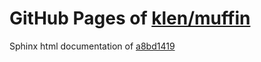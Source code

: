 GitHub Pages of [klen/muffin](https://github.com/klen/muffin.git)
===
Sphinx html documentation of [a8bd1419](https://github.com/klen/muffin/tree/a8bd1419fa91e6ab8bb96a4ccecbee871418ddbd)

